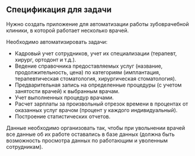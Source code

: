 ## Спецификация для задачи
Нужно создать приложение для автоматизации работы зубоврачебной клиники, в которой работает несколько врачей.

Необходимо автоматизировать задачи:
* Кадровый учет сотрудников, учет их специализации (терапевт, хирург, ортодонт и т.д.).
* Ведение справочника предоставляемых услуг (название, продолжительность, цена) по категориям (имплантация, терапевтическая стоматология, хирургическая стоматология).
* Предварительная запись на определенные процедуры (с учетом занятости врачей) к выбранным врачам.
* Учет выполненных процедур врачами.
* Расчет зарплаты за произвольный отрезок времени в процентах от оказанных услуг врачом (процент у каждого индивидуальный).
* Построение статистических отчетов.

Данные необходимо организовать так, чтобы при увольнении врачей все данные об их работе оставались в базе данных (должна быть возможность просмотра данных по работающим и уволенным сотрудникам).

